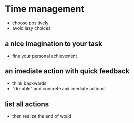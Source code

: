 # Time management
- choose positively
- avoid lazy choices
## a nice imagination to your task
 - fine your personal achievement
## an imediate action with quick feedback
 - think backwards
 - "do-able" and concrete and imediate actions!
## list all actions
 - then realize the end of world

